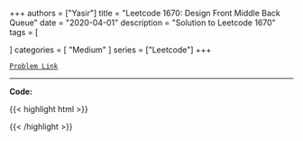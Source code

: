 
+++
authors = ["Yasir"]
title = "Leetcode 1670: Design Front Middle Back Queue"
date = "2020-04-01"
description = "Solution to Leetcode 1670"
tags = [
    
]
categories = [
    "Medium"
]
series = ["Leetcode"]
+++



[`Problem Link`](https://leetcode.com/problems/design-front-middle-back-queue/description/)

---

**Code:**

{{< highlight html >}}

{{< /highlight >}}

